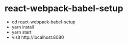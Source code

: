 # react-webpack-babel-setup
<ul>
  <li>cd react-webpack-babel-setup</li>
  <li>yarn install</li>
  <li>yarn start</li>
  <li>visit http://localhost:8080</li>
</ul>
